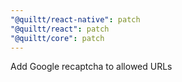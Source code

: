 ```yaml
---
"@quiltt/react-native": patch
"@quiltt/react": patch
"@quiltt/core": patch
---
```


Add Google recaptcha to allowed URLs
